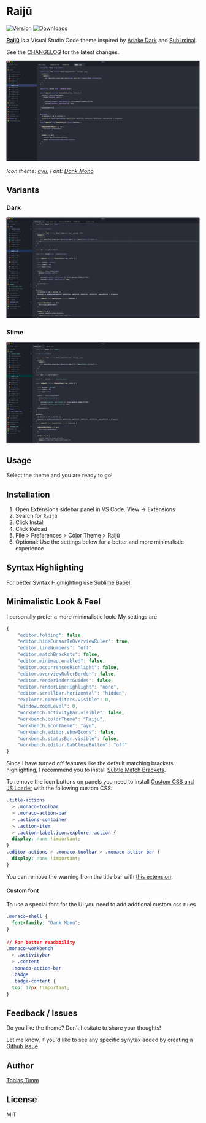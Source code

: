 # Raijū

[![Version](https://vsmarketplacebadge.apphb.com/version/TobiasTimm.raiju.svg)](https://marketplace.visualstudio.com/items?itemName=TobiasTimm.raiju)
[![Downloads](https://img.shields.io/vscode-marketplace/d/TobiasTimm.raiju.svg)](https://marketplace.visualstudio.com/items?itemName=TobiasTimm.raiju)

[**Raijū**](https://tobiastimm.github.io/raiju/) is a Visual Studio Code theme inspired by [Ariake Dark](https://marketplace.visualstudio.com/items?itemName=wart.ariake-dark) and [Subliminal](https://marketplace.visualstudio.com/items?itemName=gaearon.subliminal).

See the [CHANGELOG](CHANGELOG.md) for the latest changes.

![Screenshot](screenshot.png)

_Icon theme: [ayu](https://marketplace.visualstudio.com/items?itemName=teabyii.ayu), Font: [Dank Mono](https://dank.sh)_

## Variants

### Dark

![Dark](screenshot-dark.png)

### Slime

![Slime](screenshot-slime.png)

## Usage

Select the theme and you are ready to go!

## Installation

1.  Open Extensions sidebar panel in VS Code. View → Extensions
1.  Search for `Raijū`
1.  Click Install
1.  Click Reload
1.  File > Preferences > Color Theme > Raijū
1.  Optional: Use the settings below for a better and more minimalistic experience

## Syntax Highlighting

For better Syntax Highlighting use [Sublime Babel](https://marketplace.visualstudio.com/items?itemName=joshpeng.sublime-babel-vscode).

## Minimalistic Look & Feel

I personally prefer a more minimalistic look. My settings are

```js
{
    "editor.folding": false,
    "editor.hideCursorInOverviewRuler": true,
    "editor.lineNumbers": "off",
    "editor.matchBrackets": false,
    "editor.minimap.enabled": false,
    "editor.occurrencesHighlight": false,
    "editor.overviewRulerBorder": false,
    "editor.renderIndentGuides": false,
    "editor.renderLineHighlight": "none",
    "editor.scrollbar.horizontal": "hidden",
    "explorer.openEditors.visible": 0,
    "window.zoomLevel": 0,
    "workbench.activityBar.visible": false,
    "workbench.colorTheme": "Raijū",
    "workbench.iconTheme": "ayu",
    "workbench.editor.showIcons": false,
    "workbench.statusBar.visible": false,
    "workbench.editor.tabCloseButton": "off"
}
```

Since I have turned off features like the default matching brackets highlighting, I recommend you to install [Subtle Match Brackets](https://marketplace.visualstudio.com/items?itemName=rafamel.subtle-brackets).

To remove the icon buttons on panels you need to install [Custom CSS and JS Loader](https://marketplace.visualstudio.com/items?itemName=be5invis.vscode-custom-css) with the following custom CSS:

```css
.title-actions
  > .monaco-toolbar
  > .monaco-action-bar
  > .actions-container
  > .action-item
  > .action-label.icon.explorer-action {
  display: none !important;
}
.editor-actions > .monaco-toolbar > .monaco-action-bar {
  display: none !important;
}
```

You can remove the warning from the title bar with [this extension](https://marketplace.visualstudio.com/items?itemName=fabiospampinato.vscode-no-unsupported).

#### Custom font

To use a special font for the UI you need to add addtional custom css rules

```css
.monaco-shell {
  font-family: "Dank Mono";
}

// For better readability
.monaco-workbench
  > .activitybar
  > .content
  .monaco-action-bar
  .badge
  .badge-content {
  top: 17px !important;
}
```

## Feedback / Issues

Do you like the theme? Don't hesitate to share your thoughts!

Let me know, if you'd like to see any specific synytax added by creating a [Github issue](https://github.com/tobiastimm/raiju/issues).

## Author

[Tobias Timm](https://twitter.com/TbsTimm)

## License

MIT
